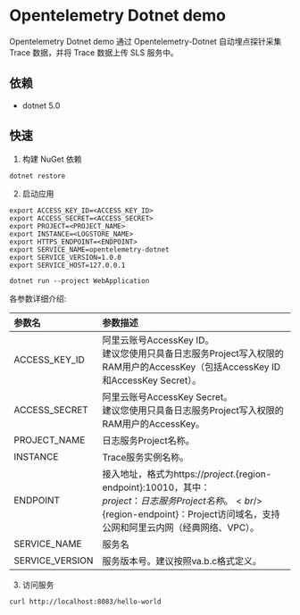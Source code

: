 # Opentelemetry Dotnet demo

Opentelemetry Dotnet demo 通过 Opentelemetry-Dotnet 自动埋点探针采集 Trace 数据，并将 Trace 数据上传 SLS 服务中。

## 依赖

- dotnet 5.0

## 快速

1. 构建 NuGet 依赖

```shell
dotnet restore
```

2. 启动应用

```shell
export ACCESS_KEY_ID=<ACCESS_KEY_ID>
export ACCESS_SECRET=<ACCESS_SECRET>
export PROJECT=<PROJECT_NAME>
export INSTANCE=<LOGSTORE_NAME>
export HTTPS_ENDPOINT=<ENDPOINT>
export SERVICE_NAME=opentelemetry-dotnet
export SERVICE_VERSION=1.0.0
export SERVICE_HOST=127.0.0.1

dotnet run --project WebApplication
```

各参数详细介绍:

|参数名|参数描述|
|:---|:---|
|ACCESS_KEY_ID| 阿里云账号AccessKey ID。<br/>建议您使用只具备日志服务Project写入权限的RAM用户的AccessKey（包括AccessKey ID和AccessKey Secret）。|
|ACCESS_SECRET| 阿里云账号AccessKey Secret。<br/>建议您使用只具备日志服务Project写入权限的RAM用户的AccessKey。|
|PROJECT_NAME|日志服务Project名称。 |
|INSTANCE|Trace服务实例名称。 |
|ENDPOINT|接入地址，格式为https://${project}.${region-endpoint}:10010，其中：<br/> ${project}：日志服务Project名称。<br/>${region-endpoint}：Project访问域名，支持公网和阿里云内网（经典网络、VPC）。 |
|SERVICE_NAME|服务名|
|SERVICE_VERSION|服务版本号。建议按照va.b.c格式定义。|

3. 访问服务

```shell
curl http://localhost:8083/hello-world
```
